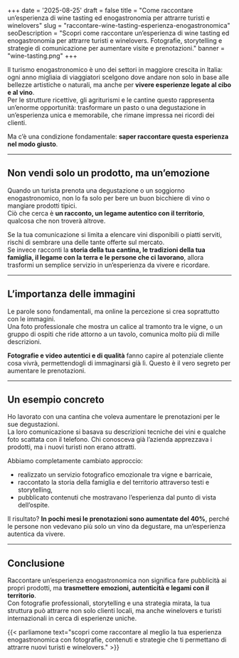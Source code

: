 +++
date = '2025-08-25'
draft = false
title = "Come raccontare un’esperienza di wine tasting ed enogastronomia per attrarre turisti e winelovers"
slug = "raccontare-wine-tasting-esperienza-enogastronomica"
seoDescription = "Scopri come raccontare un’esperienza di wine tasting ed enogastronomia per attrarre turisti e winelovers. Fotografie, storytelling e strategie di comunicazione per aumentare visite e prenotazioni."
banner = "wine-tasting.png"
+++

Il turismo enogastronomico è uno dei settori in maggiore crescita in Italia: ogni anno migliaia di viaggiatori scelgono dove andare non solo in base alle bellezze artistiche o naturali, ma anche per **vivere esperienze legate al cibo e al vino**.  
Per le strutture ricettive, gli agriturismi e le cantine questo rappresenta un’enorme opportunità: trasformare un pasto o una degustazione in un’esperienza unica e memorabile, che rimane impressa nei ricordi dei clienti.

Ma c’è una condizione fondamentale: **saper raccontare questa esperienza nel modo giusto**.

---

## Non vendi solo un prodotto, ma un’emozione

Quando un turista prenota una degustazione o un soggiorno enogastronomico, non lo fa solo per bere un buon bicchiere di vino o mangiare prodotti tipici.  
Ciò che cerca è **un racconto, un legame autentico con il territorio**, qualcosa che non troverà altrove.

Se la tua comunicazione si limita a elencare vini disponibili o piatti serviti, rischi di sembrare una delle tante offerte sul mercato.  
Se invece racconti la **storia della tua cantina, le tradizioni della tua famiglia, il legame con la terra e le persone che ci lavorano**, allora trasformi un semplice servizio in un’esperienza da vivere e ricordare.

---

## L’importanza delle immagini

Le parole sono fondamentali, ma online la percezione si crea soprattutto con le immagini.  
Una foto professionale che mostra un calice al tramonto tra le vigne, o un gruppo di ospiti che ride attorno a un tavolo, comunica molto più di mille descrizioni.

**Fotografie e video autentici e di qualità** fanno capire al potenziale cliente cosa vivrà, permettendogli di immaginarsi già lì. Questo è il vero segreto per aumentare le prenotazioni.

---

## Un esempio concreto

Ho lavorato con una cantina che voleva aumentare le prenotazioni per le sue degustazioni.  
La loro comunicazione si basava su descrizioni tecniche dei vini e qualche foto scattata con il telefono. Chi conosceva già l’azienda apprezzava i prodotti, ma i nuovi turisti non erano attratti.

Abbiamo completamente cambiato approccio:
- realizzato un servizio fotografico emozionale tra vigne e barricaie,
- raccontato la storia della famiglia e del territorio attraverso testi e storytelling,
- pubblicato contenuti che mostravano l’esperienza dal punto di vista dell’ospite.

Il risultato? **In pochi mesi le prenotazioni sono aumentate del 40%**, perché le persone non vedevano più solo un vino da degustare, ma un’esperienza autentica da vivere.

---

## Conclusione

Raccontare un’esperienza enogastronomica non significa fare pubblicità ai propri prodotti, ma **trasmettere emozioni, autenticità e legami con il territorio**.  
Con fotografie professionali, storytelling e una strategia mirata, la tua struttura può attrarre non solo clienti locali, ma anche winelovers e turisti internazionali in cerca di esperienze uniche.




{{< parliamone text="scopri come raccontare al meglio la tua esperienza enogastronomica con fotografie, contenuti e strategie che ti permettano di attrarre nuovi turisti e winelovers." >}}